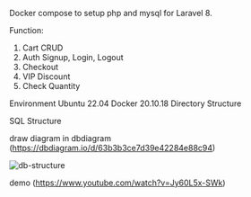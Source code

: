 Docker compose to setup php and mysql for Laravel 8.

Function:

1. Cart CRUD
2. Auth Signup, Login, Logout
3. Checkout
4. VIP Discount
5. Check Quantity

Environment
Ubuntu 22.04
Docker 20.10.18
Directory Structure

SQL Structure

draw diagram in dbdiagram (https://dbdiagram.io/d/63b3b3ce7d39e42284e88c94)

![db-structure](https://github.com/user-attachments/assets/30bb00e7-da42-4b09-80eb-9e636decdf67)


demo (https://www.youtube.com/watch?v=Jy60L5x-SWk)
